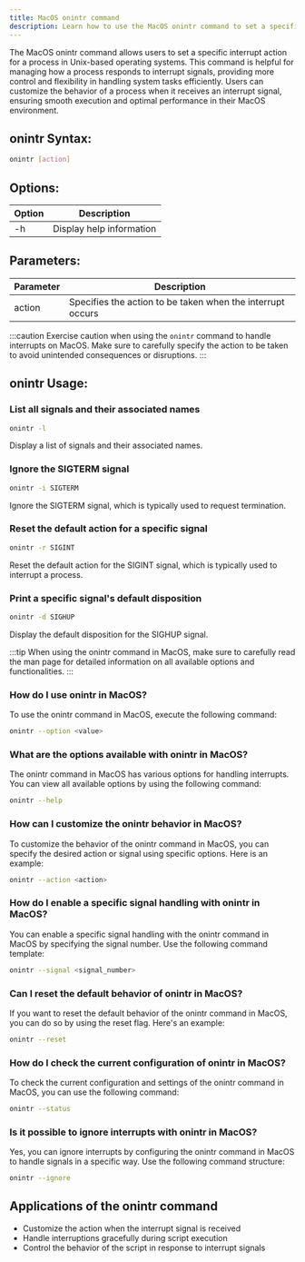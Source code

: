 ```yaml
---
title: MacOS onintr command
description: Learn how to use the MacOS onintr command to set a specific interrupt action for a process in Unix-based operating systems.
---
```


The MacOS onintr command allows users to set a specific interrupt action for a process in Unix-based operating systems. This command is helpful for managing how a process responds to interrupt signals, providing more control and flexibility in handling system tasks efficiently. Users can customize the behavior of a process when it receives an interrupt signal, ensuring smooth execution and optimal performance in their MacOS environment.

## onintr Syntax:
```bash
onintr [action]
```
## Options:
| Option  | Description              |
|---------|--------------------------|
| -h      | Display help information |

## Parameters:
| Parameter | Description                                              |
|-----------|----------------------------------------------------------|
| action    | Specifies the action to be taken when the interrupt occurs |

:::caution
Exercise caution when using the `onintr` command to handle interrupts on MacOS. Make sure to carefully specify the action to be taken to avoid unintended consequences or disruptions.
:::
## onintr Usage:
### List all signals and their associated names
```bash
onintr -l
```
Display a list of signals and their associated names.

### Ignore the SIGTERM signal
```bash
onintr -i SIGTERM
```
Ignore the SIGTERM signal, which is typically used to request termination.

### Reset the default action for a specific signal
```bash
onintr -r SIGINT
```
Reset the default action for the SIGINT signal, which is typically used to interrupt a process.

### Print a specific signal's default disposition
```bash
onintr -d SIGHUP
```
Display the default disposition for the SIGHUP signal.

:::tip
When using the onintr command in MacOS, make sure to carefully read the man page for detailed information on all available options and functionalities.
:::

### How do I use onintr in MacOS?
To use the onintr command in MacOS, execute the following command:
```bash
onintr --option <value>
```

### What are the options available with onintr in MacOS?
The onintr command in MacOS has various options for handling interrupts. You can view all available options by using the following command:
```bash
onintr --help
```

### How can I customize the onintr behavior in MacOS?
To customize the behavior of the onintr command in MacOS, you can specify the desired action or signal using specific options. Here is an example:
```bash
onintr --action <action>
```

### How do I enable a specific signal handling with onintr in MacOS?
You can enable a specific signal handling with the onintr command in MacOS by specifying the signal number. Use the following command template:
```bash
onintr --signal <signal_number>
```

### Can I reset the default behavior of onintr in MacOS?
If you want to reset the default behavior of the onintr command in MacOS, you can do so by using the reset flag. Here's an example:
```bash
onintr --reset
```

### How do I check the current configuration of onintr in MacOS?
To check the current configuration and settings of the onintr command in MacOS, you can use the following command:
```bash
onintr --status
```

### Is it possible to ignore interrupts with onintr in MacOS?
Yes, you can ignore interrupts by configuring the onintr command in MacOS to handle signals in a specific way. Use the following command structure:
```bash
onintr --ignore
```

## Applications of the onintr command

- Customize the action when the interrupt signal is received
- Handle interruptions gracefully during script execution
- Control the behavior of the script in response to interrupt signals